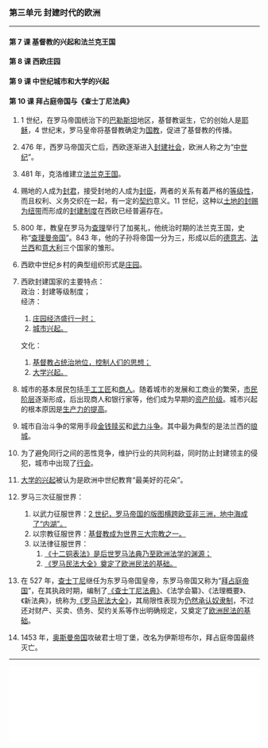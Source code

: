 ### 第三单元 封建时代的欧洲

---

#### 第 7 课 基督教的兴起和法兰克王国

#### 第 8 课 西欧庄园

#### 第 9 课 中世纪城市和大学的兴起

#### 第 10 课 拜占庭帝国与《查士丁尼法典》

1. 1 世纪，在罗马帝国统治下的<u>巴勒斯坦</u>地区，基督教诞生，它的创始人是<u>耶稣</u>，4 世纪末，罗马皇帝将基督教确定为<u>国教</u>，促进了基督教的传播。

2. 476 年，西罗马帝国灭亡后，西欧逐渐进入<u>封建社会</u>，欧洲人称之为“<u>中世纪</u>”。

3. 481 年，克洛维建立<u>法兰克王国</u>。

4. 赐地的人成为<u>封君</u>，接受封地的人成为<u>封臣</u>，两者的关系有着严格的<u>等级性</u>，而且权利、义务交织在一起，有一定的<u>契约</u>意义。11 世纪，这种以<u>土地的封赐为纽带</u>而形成的<u>封建制度</u>在西欧已经普遍存在。

5. 800 年，教皇在罗马为<u>查理</u>举行了加冕礼，他统治时期的法兰克王国，史称“<u>查理曼帝国</u>”。843 年，他的子孙将帝国一分为三，形成以后的<u>德意志</u>、<u>法兰西</u>和<u>意大利</u>三个国家的雏形。

6. 西欧中世纪乡村的典型组织形式是<u>庄园</u>。

7. 西欧封建国家的主要特点：<br>
   政治：封建等级制度；<br>
   经济：<br>

    1. <u>庄园经济盛行一时；</u>
    2. <u>城市兴起。</u>

    文化：

    1. <u>基督教占统治地位，控制人们的思想；</u>
    2. <u>大学兴起。</u>

8. 城市的基本居民包括<u>手工工匠</u>和<u>商人</u>。随着城市的发展和工商业的繁荣，<u>市民阶层</u>逐渐形成，后出现商人和银行家等，他们成为早期的<u>资产阶级</u>。城市兴起的根本原因是<u>生产力的提高</u>。

9. 城市自治斗争的常用手段<u>金钱赎买</u>和<u>武力斗争</u>。其中最为典型的是法兰西的<u>琅城</u>。

10. 为了避免同行之间的恶性竞争，维护行业的共同利益，同时防止封建领主的侵犯，城市中出现了<u>行会</u>。

11. <u>大学的兴起</u>被认为是欧洲中世纪教育“最美好的花朵”。

12. 罗马三次征服世界：

    1. 以武力征服世界：<u>2 世纪，罗马帝国的版图横跨欧亚非三洲，地中海成了“内湖”。</u>
    2. 以宗教征服世界：<u>基督教成为世界三大宗教之一。</u>
    3. 以法律征服世界：
        1. <u>《十二铜表法》是后世罗马法典乃至欧洲法学的渊源；</u>
        2. <u>《罗马民法大全》奠定了欧洲民法的基础。</u>

13. 在 527 年，<u>查士丁尼</u>继任为东罗马帝国皇帝，东罗马帝国又称为“<u>拜占庭帝国</u>”，在其执政时期，编制了<u>《查士丁尼法典》</u>、《法学会纂》、《法理概要》、《新法典》，统称为<u>《罗马民法大全》</u>，其局限性表现为<u>仍然承认奴隶制</u>，不过还对财产、买卖、债务、契约关系等作出明确规定，又奠定了<u>欧洲民法的基础</u>。

14. 1453 年，<u>奥斯曼帝国</u>攻破君士坦丁堡，改名为伊斯坦布尔，拜占庭帝国最终灭亡。

---

<iframe src="/assets/summaries-blank/hw-3-1.pdf" frameborder="0" width="100%" type="application/pdf"></iframe>
